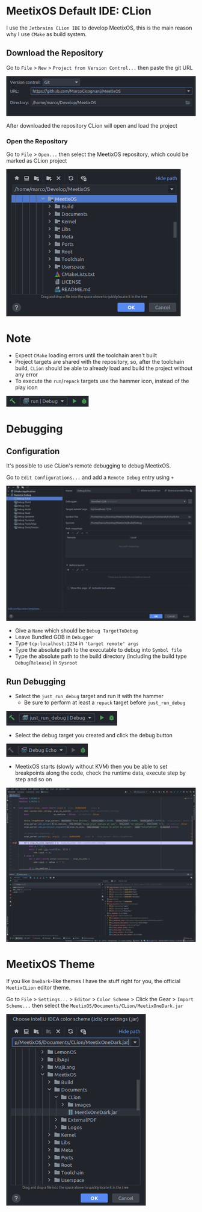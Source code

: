 # MeetixOS Default IDE: CLion

I use the `Jetbrains CLion IDE` to develop MeetixOS, this is the main reason why I use `CMake` as build system.

## Download the Repository

Go to `File` > `New` > `Project from Version Control...` then paste the git URL

<img src="CLion/Images/GetMeetixOSFromVCS.png">

After downloaded the repository CLion will open and load the project

### Open the Repository

Go to `File` > `Open...` then select the MeetixOS repository, which could be marked as CLion project

<img src="CLion/Images/MeetixOSCLionProject.png">

# Note

- Expect `CMake` loading errors until the toolchain aren't built
- Project targets are shared with the repository, so, after the toolchain build, `CLion` should be able to already load
  and build the project without any error
- To execute the `run`/`repack` targets use the hammer icon, instead of the play icon

<img src="CLion/Images/CLionTarget.png">

# Debugging

## Configuration

It's possible to use CLion's remote debugging to debug MeetixOS.

Go to `Edit Configurations...` and add a `Remote Debug` entry using `+`

<img src="CLion/Images/RemoteDebug.png">

- Give a `Name` which should be `Debug TargetToDebug`
- Leave Bundled GDB in `Debugger`
- Type `tcp:localhost:1234` in `'target remote' args`
- Type the absolute path to the executable to debug into `Symbol file`
- Type the absolute path to the build directory (including the build type `Debug`/`Release`) in `Sysroot`

## Run Debugging

- Select the `just_run_debug` target and run it with the hammer
    - Be sure to perform at least a `repack` target before `just_run_debug`

<img src="CLion/Images/JustRunDebug.png">

- Select the debug target you created and click the debug button

<img src="CLion/Images/DebugEcho.png">

- MeetixOS starts (slowly without KVM) then you be able to set breakpoints along the code, check the runtime data,
  execute step by step and so on

<img src="CLion/Images/Debug.png">

# MeetixOS Theme

If you like `OneDark`-like themes I have the stuff right for you, the official `MeetixCLion` editor theme.

Go to `File` > `Settings...` > `Editor` > `Color Scheme` > Click the Gear > `Import Scheme...` then select
the `MeetixOS/Documents/CLion/MeetixOneDark.jar`

<img src="CLion/Images/Theme.png">